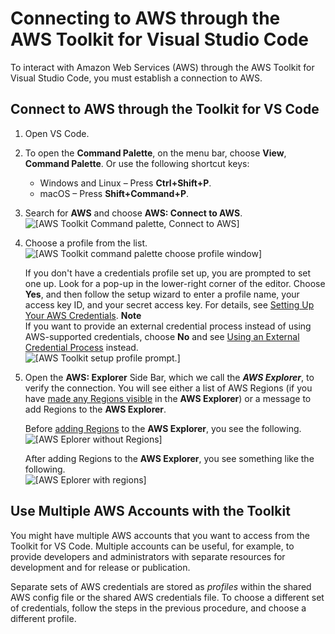 # Connecting to AWS through the AWS Toolkit for Visual Studio Code<a name="connect"></a>

To interact with Amazon Web Services \(AWS\) through the AWS Toolkit for Visual Studio Code, you must establish a connection to AWS\.

## Connect to AWS through the Toolkit for VS Code<a name="connect-to-aws"></a>

1. Open VS Code\.

1. To open the **Command Palette**, on the menu bar, choose **View**, **Command Palette**\. Or use the following shortcut keys: 
   + Windows and Linux – Press **Ctrl\+Shift\+P**\.
   + macOS – Press **Shift\+Command\+P**\.

1. Search for **AWS** and choose **AWS: Connect to AWS**\.  
![\[AWS Toolkit Command palette, Connect to AWS\]](http://docs.aws.amazon.com/toolkit-for-vscode/latest/userguide/images/aws-toolkit-commandpalette.png)

1. Choose a profile from the list\.  
![\[AWS Toolkit command palette choose profile window\]](http://docs.aws.amazon.com/toolkit-for-vscode/latest/userguide/images/aws-toolkit-choose-profile.png)

   If you don't have a credentials profile set up, you are prompted to set one up\. Look for a pop\-up in the lower\-right corner of the editor\. Choose **Yes**, and then follow the setup wizard to enter a profile name, your access key ID, and your secret access key\. For details, see [Setting Up Your AWS Credentials](setup-credentials.md)\.
**Note**  
If you want to provide an external credential process instead of using AWS\-supported credentials, choose **No** and see [Using an External Credential Process](external-credential-process.md) instead\.  
![\[AWS Toolkit setup profile prompt.\]](http://docs.aws.amazon.com/toolkit-for-vscode/latest/userguide/images/aws-toolkit-cred-prompt.png)

1. Open the **AWS: Explorer** Side Bar, which we call the ***AWS Explorer***, to verify the connection\. You will see either a list of AWS Regions \(if you have [made any Regions visible](setup-region.md#select-new-region) in the **AWS Explorer**\) or a message to add Regions to the **AWS Explorer**\.

   Before [adding Regions](setup-region.md) to the **AWS Explorer**, you see the following\.  
![\[AWS Eplorer without Regions\]](http://docs.aws.amazon.com/toolkit-for-vscode/latest/userguide/images/aws-explorer-no-regions.png)

   After adding Regions to the **AWS Explorer**, you see something like the following\.  
![\[AWS Eplorer with regions\]](http://docs.aws.amazon.com/toolkit-for-vscode/latest/userguide/images/aws-explorer-with-regions.png)

## Use Multiple AWS Accounts with the Toolkit<a name="using-profiles"></a>

You might have multiple AWS accounts that you want to access from the Toolkit for VS Code\. Multiple accounts can be useful, for example, to provide developers and administrators with separate resources for development and for release or publication\.

Separate sets of AWS credentials are stored as *profiles* within the shared AWS config file or the shared AWS credentials file\. To choose a different set of credentials, follow the steps in the previous procedure, and choose a different profile\.